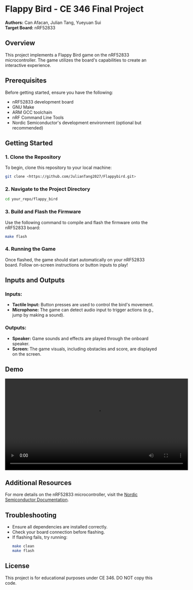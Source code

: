 # Flappy Bird - CE 346 Final Project

**Authors:** Can Afacan, Julian Tang, Yueyuan Sui  
**Target Board:** nRF52833  

## Overview
This project implements a Flappy Bird game on the nRF52833 microcontroller. The game utilizes the board's capabilities to create an interactive experience.

## Prerequisites
Before getting started, ensure you have the following:
- nRF52833 development board
- GNU Make
- ARM GCC toolchain
- nRF Command Line Tools
- Nordic Semiconductor's development environment (optional but recommended)

## Getting Started
### 1. Clone the Repository
To begin, clone this repository to your local machine:
```sh
git clone <https://github.com/JulianTang2027/Flappybird.git>
```

### 2. Navigate to the Project Directory
```sh
cd your_repo/flappy_bird
```

### 3. Build and Flash the Firmware
Use the following command to compile and flash the firmware onto the nRF52833 board:
```sh
make flash
```

### 4. Running the Game
Once flashed, the game should start automatically on your nRF52833 board. Follow on-screen instructions or button inputs to play!

## Inputs and Outputs
### Inputs:
- **Tactile Input:** Button presses are used to control the bird's movement.
- **Microphone:** The game can detect audio input to trigger actions (e.g., jump by making a sound).

### Outputs:
- **Speaker:** Game sounds and effects are played through the onboard speaker.
- **Screen:** The game visuals, including obstacles and score, are displayed on the screen.

## Demo
<video width="600" controls>
  <source src="flappybirddemo.mp4" type="video/mp4">
  Your browser does not support the video tag.
</video>


## Additional Resources
For more details on the nRF52833 microcontroller, visit the [Nordic Semiconductor Documentation](https://docs.nordicsemi.com/bundle/ps_nrf52833/page/keyfeatures_html5.html).

## Troubleshooting
- Ensure all dependencies are installed correctly.
- Check your board connection before flashing.
- If flashing fails, try running:
  ```sh
  make clean
  make flash
  ```

## License
This project is for educational purposes under CE 346. DO NOT copy this code. 

